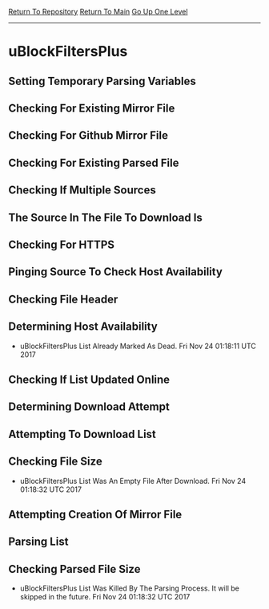[Return To Repository](https://github.com/deathbybandaid/piholeparser/)
[Return To Main](https://github.com/deathbybandaid/piholeparser/blob/master/RecentRunLogs/Mainlog.md)
[Go Up One Level](https://github.com/deathbybandaid/piholeparser/blob/master/RecentRunLogs/TopLevelScripts/30-Processing-Blacklists.md)
____________________________________
# uBlockFiltersPlus
## Setting Temporary Parsing Variables
## Checking For Existing Mirror File
## Checking For Github Mirror File
## Checking For Existing Parsed File
## Checking If Multiple Sources
## The Source In The File To Download Is
## Checking For HTTPS
## Pinging Source To Check Host Availability
## Checking File Header
## Determining Host Availability
* uBlockFiltersPlus List Already Marked As Dead. Fri Nov 24 01:18:11 UTC 2017
## Checking If List Updated Online
## Determining Download Attempt
## Attempting To Download List
## Checking File Size
* uBlockFiltersPlus List Was An Empty File After Download. Fri Nov 24 01:18:32 UTC 2017
## Attempting Creation Of Mirror File
## Parsing List
## Checking Parsed File Size
* uBlockFiltersPlus List Was Killed By The Parsing Process. It will be skipped in the future. Fri Nov 24 01:18:32 UTC 2017
